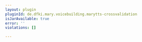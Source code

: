 ```yaml
---
layout: plugin
pluginId: de.dfki.mary.voicebuilding.marytts-crossvalidation
isJarAvailable: true
error: ''
violations: []

---
```

